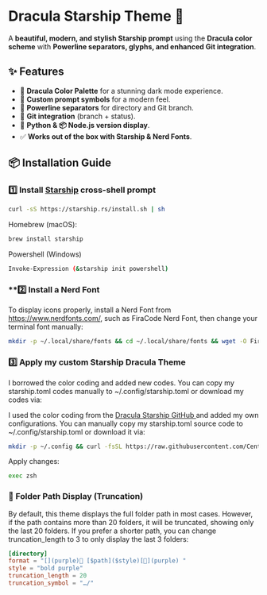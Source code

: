 # Dracula Starship Theme 🚀

A **beautiful, modern, and stylish Starship prompt** using the **Dracula color scheme** with **Powerline separators, glyphs, and enhanced Git integration**.

## ✨ Features
- 🎨 **Dracula Color Palette** for a stunning dark mode experience.
- 🚀 **Custom prompt symbols** for a modern feel.
- 📂 **Powerline separators** for directory and Git branch.
- 🌱 **Git integration** (branch + status).
- 🐍 **Python & 📦 Node.js version display**.
- ✅ **Works out of the box with Starship & Nerd Fonts**.

## 📦 Installation Guide

### **1️⃣ Install [Starship](https://starship.rs/) cross-shell prompt**
```bash
curl -sS https://starship.rs/install.sh | sh
```
Homebrew (macOS):
```bash
brew install starship
```
Powershell (Windows)
```bash
Invoke-Expression (&starship init powershell)
```

### **2️⃣ Install a Nerd Font
To display icons properly, install a Nerd Font from https://www.nerdfonts.com/, such as FiraCode Nerd Font, then change your terminal font manually:
```bash
mkdir -p ~/.local/share/fonts && cd ~/.local/share/fonts && wget -O FiraCode.zip https://github.com/ryanoasis/nerd-fonts/releases/latest/download/FiraCode.zip && unzip -o FiraCode.zip -d FiraCode && rm FiraCode.zip && fc-cache -fv
```

### **3️⃣ Apply my custom Starship Dracula Theme**
I borrowed the  color coding and added new codes.
You can copy my starship.toml codes manually to ~/.config/starship.toml or download my codes via:

I used the color coding from the [Dracula Starship GitHub
](https://github.com/dracula/starship/blob/9f2c60b5e6de26e340d8d91ba6c4a725e56d6992/starship.toml) and added my own configurations. You can manually copy my starship.toml source code to ~/.config/starship.toml or download it via:
```bash
mkdir -p ~/.config && curl -fsSL https://raw.githubusercontent.com/Century300/custom-starship-dracula-theme/main/starship.toml -o ~/.config/starship.toml
```

Apply changes:
```bash
exec zsh
```

### 📂 Folder Path Display (Truncation)
By default, this theme displays the full folder path in most cases.
However, if the path contains more than 20 folders, it will be truncated, showing only the last 20 folders.
If you prefer a shorter path, you can change truncation_length to 3 to only display the last 3 folders:
```toml
[directory]
format = "[](purple)📂 [$path]($style)[](purple) "
style = "bold purple"
truncation_length = 20
truncation_symbol = "…/"
```





